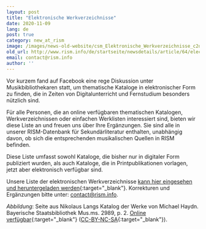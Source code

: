 ```yaml
---
layout: post
title: "Elektronische Werkverzeichnisse"
date: 2020-11-09
lang: de
post: true
category: new_at_rism
image: /images/news-old-website/csm_Elektronische_Werkverzeichnisse_c2d566f881.jpg
old_url: http://www.rism.info/de/startseite/newsdetails/article/64/electronic-thematic-catalogs.html?tx_ttnews[year]=2020&tx_ttnews[month]=07&cHash=43dd5bf3a4a5e15e3d55460858c4a3aa
email: contact@rism.info
author: ''
---
```



Vor kurzem fand auf Facebook eine rege Diskussion unter Musikbibliothekaren statt, um thematische Kataloge in elektronischer Form zu finden, die in Zeiten von Digitalunterricht und Fernstudium besonders nützlich sind.

Für alle Personen, die an online verfügbaren thematischen Katalogen, Werkverzeichnissen oder einfachen Werklisten interessiert sind, bieten wir diese Liste an und freuen uns über Ihre Ergänzungen. Sie sind alle in unserer RISM-Datenbank für Sekundärliteratur enthalten, unabhängig davon, ob sich die entsprechenden musikalischen Quellen in RISM befinden.

Diese Liste umfasst sowohl Kataloge, die bisher nur in digitaler Form publiziert wurden, als auch Kataloge, die in Printpublikationen vorlagen, jetzt aber elektronisch verfügbar sind.

Unsere Liste der elektronischen Werkverzeichnisse [kann hier eingesehen und heruntergeladen werden](https://docs.google.com/spreadsheets/d/1uW0tp_5qow5rZWnKKjmhgjFM1NsLqykrHR58uYymAyo/edit?usp=sharing){:target="_blank"}. Korrekturen und Ergänzungen bitte unter: [contact@rism.info](mailto:contact@rism.info "Opens window for sending email").



_Abbildung_: Seite aus Nikolaus Langs Katalog der Werke von Michael Haydn. Bayerische Staatsbibliothek Mus.ms. 2989, p. 2. [Online verfügbar](http://mdz-nbn-resolving.de/urn:nbn:de:bvb:12-bsb00083795-4){:target="_blank"} ([CC-BY-NC-SA](https://creativecommons.org/licenses/by-nc-sa/4.0/deed.de){:target="_blank"}).



